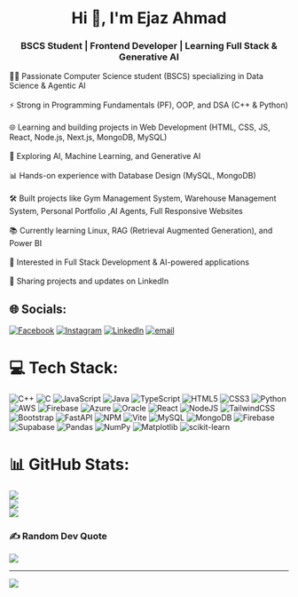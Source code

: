 <h1 align="center">Hi 👋, I'm Ejaz Ahmad</h1>
<h3 align="center">BSCS Student | Frontend Developer | Learning Full Stack & Generative AI</h3>
👨‍💻 Passionate Computer Science student (BSCS) specializing in Data Science & Agentic AI<br><br>⚡ Strong in Programming Fundamentals (PF), OOP, and DSA (C++ & Python)<br><br>🌐 Learning and building projects in Web Development (HTML, CSS, JS, React, Node.js, Next.js, MongoDB, MySQL)<br><br>🤖 Exploring AI, Machine Learning, and Generative AI<br><br>📊 Hands-on experience with Database Design (MySQL, MongoDB)<br><br>🛠️ Built projects like Gym Management System, Warehouse Management System, Personal Portfolio ,AI Agents,  Full Responsive Websites<br><br>📚 Currently learning Linux, RAG (Retrieval Augmented Generation), and Power BI<br><br>🚀 Interested in Full Stack Development & AI-powered applications<br><br>📝 Sharing projects and updates on LinkedIn


## 🌐 Socials:
[![Facebook](https://img.shields.io/badge/Facebook-%231877F2.svg?logo=Facebook&logoColor=white)](https://facebook.com/ejazahmad001) [![Instagram](https://img.shields.io/badge/Instagram-%23E4405F.svg?logo=Instagram&logoColor=white)](https://instagram.com/itx_ejaz_virk) [![LinkedIn](https://img.shields.io/badge/LinkedIn-%230077B5.svg?logo=linkedin&logoColor=white)](https://linkedin.com/in/ejaz-ahmad-virk) [![email](https://img.shields.io/badge/Email-D14836?logo=gmail&logoColor=white)](mailto:ejazahmadvirk091@gmail.com) 

# 💻 Tech Stack:
![C++](https://img.shields.io/badge/c++-%2300599C.svg?style=for-the-badge&logo=c%2B%2B&logoColor=white) ![C](https://img.shields.io/badge/c-%2300599C.svg?style=for-the-badge&logo=c&logoColor=white) ![JavaScript](https://img.shields.io/badge/javascript-%23323330.svg?style=for-the-badge&logo=javascript&logoColor=%23F7DF1E) ![Java](https://img.shields.io/badge/java-%23ED8B00.svg?style=for-the-badge&logo=openjdk&logoColor=white) ![TypeScript](https://img.shields.io/badge/typescript-%23007ACC.svg?style=for-the-badge&logo=typescript&logoColor=white) ![HTML5](https://img.shields.io/badge/html5-%23E34F26.svg?style=for-the-badge&logo=html5&logoColor=white) ![CSS3](https://img.shields.io/badge/css3-%231572B6.svg?style=for-the-badge&logo=css3&logoColor=white) ![Python](https://img.shields.io/badge/python-3670A0?style=for-the-badge&logo=python&logoColor=ffdd54) ![AWS](https://img.shields.io/badge/AWS-%23FF9900.svg?style=for-the-badge&logo=amazon-aws&logoColor=white) ![Firebase](https://img.shields.io/badge/firebase-%23039BE5.svg?style=for-the-badge&logo=firebase) ![Azure](https://img.shields.io/badge/azure-%230072C6.svg?style=for-the-badge&logo=microsoftazure&logoColor=white) ![Oracle](https://img.shields.io/badge/Oracle-F80000?style=for-the-badge&logo=oracle&logoColor=white) ![React](https://img.shields.io/badge/react-%2320232a.svg?style=for-the-badge&logo=react&logoColor=%2361DAFB) ![NodeJS](https://img.shields.io/badge/node.js-6DA55F?style=for-the-badge&logo=node.js&logoColor=white) ![TailwindCSS](https://img.shields.io/badge/tailwindcss-%2338B2AC.svg?style=for-the-badge&logo=tailwind-css&logoColor=white) ![Bootstrap](https://img.shields.io/badge/bootstrap-%238511FA.svg?style=for-the-badge&logo=bootstrap&logoColor=white) ![FastAPI](https://img.shields.io/badge/FastAPI-005571?style=for-the-badge&logo=fastapi) ![NPM](https://img.shields.io/badge/NPM-%23CB3837.svg?style=for-the-badge&logo=npm&logoColor=white) ![Vite](https://img.shields.io/badge/vite-%23646CFF.svg?style=for-the-badge&logo=vite&logoColor=white) ![MySQL](https://img.shields.io/badge/mysql-4479A1.svg?style=for-the-badge&logo=mysql&logoColor=white) ![MongoDB](https://img.shields.io/badge/MongoDB-%234ea94b.svg?style=for-the-badge&logo=mongodb&logoColor=white) ![Firebase](https://img.shields.io/badge/firebase-a08021?style=for-the-badge&logo=firebase&logoColor=ffcd34) ![Supabase](https://img.shields.io/badge/Supabase-3ECF8E?style=for-the-badge&logo=supabase&logoColor=white) ![Pandas](https://img.shields.io/badge/pandas-%23150458.svg?style=for-the-badge&logo=pandas&logoColor=white) ![NumPy](https://img.shields.io/badge/numpy-%23013243.svg?style=for-the-badge&logo=numpy&logoColor=white) ![Matplotlib](https://img.shields.io/badge/Matplotlib-%23ffffff.svg?style=for-the-badge&logo=Matplotlib&logoColor=black) ![scikit-learn](https://img.shields.io/badge/scikit--learn-%23F7931E.svg?style=for-the-badge&logo=scikit-learn&logoColor=white)
# 📊 GitHub Stats:
![](https://github-readme-stats.vercel.app/api?username=EjazAhmadVirk&theme=radical&hide_border=true&include_all_commits=false&count_private=true)<br/>
![](https://nirzak-streak-stats.vercel.app/?user=EjazAhmadVirk&theme=radical&hide_border=true)<br/>
![](https://github-readme-stats.vercel.app/api/top-langs/?username=EjazAhmadVirk&theme=radical&hide_border=true&include_all_commits=false&count_private=true&layout=compact)

### ✍️ Random Dev Quote
![](https://quotes-github-readme.vercel.app/api?type=horizontal&theme=radical)

---
[![](https://visitcount.itsvg.in/api?id=EjazAhmadVirk&icon=0&color=0)](https://visitcount.itsvg.in)

<!-- Proudly created with GPRM ( https://gprm.itsvg.in ) -->
